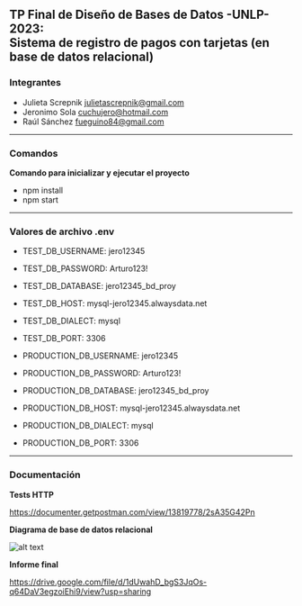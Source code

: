 
## TP Final de Diseño de Bases de Datos -UNLP- 2023: <br> Sistema de registro de pagos con tarjetas (en base de datos relacional) ##

### Integrantes ###

- Julieta Screpnik julietascrepnik@gmail.com
- Jeronimo Sola cuchujero@hotmail.com
- Raúl Sánchez fueguino84@gmail.com

---  

### Comandos ### 

**Comando para inicializar y ejecutar el proyecto**

- npm install
- npm start
  
---

### Valores de archivo .env ### 

- TEST_DB_USERNAME: jero12345
- TEST_DB_PASSWORD: Arturo123!
- TEST_DB_DATABASE: jero12345_bd_proy
- TEST_DB_HOST: mysql-jero12345.alwaysdata.net
- TEST_DB_DIALECT: mysql
- TEST_DB_PORT: 3306

- PRODUCTION_DB_USERNAME: jero12345
- PRODUCTION_DB_PASSWORD: Arturo123!
- PRODUCTION_DB_DATABASE: jero12345_bd_proy
- PRODUCTION_DB_HOST: mysql-jero12345.alwaysdata.net
- PRODUCTION_DB_DIALECT: mysql
- PRODUCTION_DB_PORT: 3306

---

### Documentación ### 

**Tests HTTP**
  
https://documenter.getpostman.com/view/13819778/2sA35G42Pn

**Diagrama de base de datos relacional**

![alt text](https://imgbb.host/images/NQNKQ.png)

**Informe final**

https://drive.google.com/file/d/1dUwahD_bgS3JqOs-q64DaV3egzoiEhi9/view?usp=sharing
